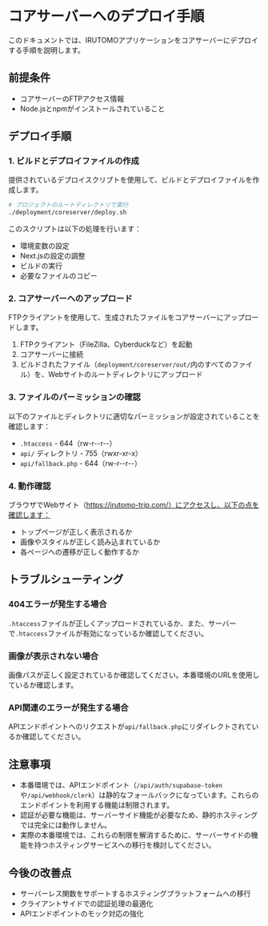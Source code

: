 # コアサーバーへのデプロイ手順

このドキュメントでは、IRUTOMOアプリケーションをコアサーバーにデプロイする手順を説明します。

## 前提条件

- コアサーバーのFTPアクセス情報
- Node.jsとnpmがインストールされていること

## デプロイ手順

### 1. ビルドとデプロイファイルの作成

提供されているデプロイスクリプトを使用して、ビルドとデプロイファイルを作成します。

```bash
# プロジェクトのルートディレクトリで実行
./deployment/coreserver/deploy.sh
```

このスクリプトは以下の処理を行います：

- 環境変数の設定
- Next.jsの設定の調整
- ビルドの実行
- 必要なファイルのコピー

### 2. コアサーバーへのアップロード

FTPクライアントを使用して、生成されたファイルをコアサーバーにアップロードします。

1. FTPクライアント（FileZilla、Cyberduckなど）を起動
2. コアサーバーに接続
3. ビルドされたファイル（`deployment/coreserver/out/`内のすべてのファイル）を、Webサイトのルートディレクトリにアップロード

### 3. ファイルのパーミッションの確認

以下のファイルとディレクトリに適切なパーミッションが設定されていることを確認します：

- `.htaccess` - 644（rw-r--r--）
- `api/` ディレクトリ - 755（rwxr-xr-x）
- `api/fallback.php` - 644（rw-r--r--）

### 4. 動作確認

ブラウザでWebサイト（https://irutomo-trip.com/）にアクセスし、以下の点を確認します：

- トップページが正しく表示されるか
- 画像やスタイルが正しく読み込まれているか
- 各ページへの遷移が正しく動作するか

## トラブルシューティング

### 404エラーが発生する場合

`.htaccess`ファイルが正しくアップロードされているか、また、サーバーで`.htaccess`ファイルが有効になっているか確認してください。

### 画像が表示されない場合

画像パスが正しく設定されているか確認してください。本番環境のURLを使用しているか確認します。

### API関連のエラーが発生する場合

APIエンドポイントへのリクエストが`api/fallback.php`にリダイレクトされているか確認してください。

## 注意事項

- 本番環境では、APIエンドポイント（`/api/auth/supabase-token`や`/api/webhook/clerk`）は静的なフォールバックになっています。これらのエンドポイントを利用する機能は制限されます。
- 認証が必要な機能は、サーバーサイド機能が必要なため、静的ホスティングでは完全には動作しません。
- 実際の本番環境では、これらの制限を解消するために、サーバーサイドの機能を持つホスティングサービスへの移行を検討してください。

## 今後の改善点

- サーバーレス関数をサポートするホスティングプラットフォームへの移行
- クライアントサイドでの認証処理の最適化
- APIエンドポイントのモック対応の強化 